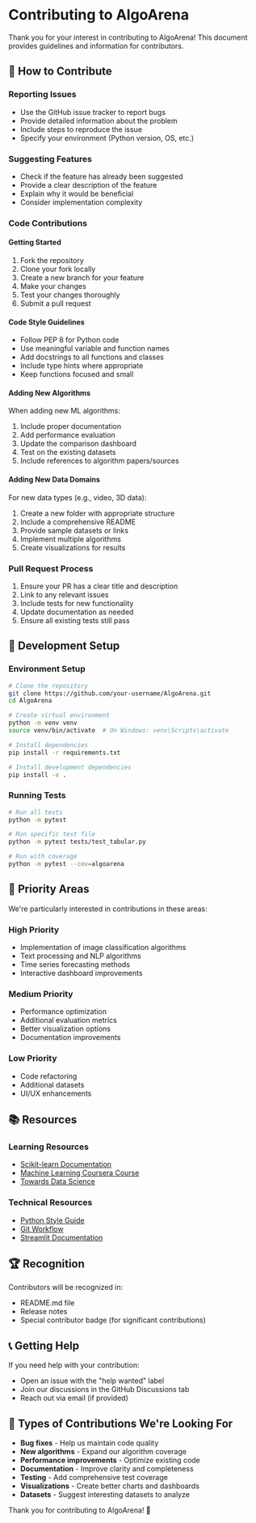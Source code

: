 # Contributing to AlgoArena

Thank you for your interest in contributing to AlgoArena! This document provides guidelines and information for contributors.

## 🤝 How to Contribute

### Reporting Issues

- Use the GitHub issue tracker to report bugs
- Provide detailed information about the problem
- Include steps to reproduce the issue
- Specify your environment (Python version, OS, etc.)

### Suggesting Features

- Check if the feature has already been suggested
- Provide a clear description of the feature
- Explain why it would be beneficial
- Consider implementation complexity

### Code Contributions

#### Getting Started

1. Fork the repository
2. Clone your fork locally
3. Create a new branch for your feature
4. Make your changes
5. Test your changes thoroughly
6. Submit a pull request

#### Code Style Guidelines

- Follow PEP 8 for Python code
- Use meaningful variable and function names
- Add docstrings to all functions and classes
- Include type hints where appropriate
- Keep functions focused and small

#### Adding New Algorithms

When adding new ML algorithms:

1. Include proper documentation
2. Add performance evaluation
3. Update the comparison dashboard
4. Test on the existing datasets
5. Include references to algorithm papers/sources

#### Adding New Data Domains

For new data types (e.g., video, 3D data):

1. Create a new folder with appropriate structure
2. Include a comprehensive README
3. Provide sample datasets or links
4. Implement multiple algorithms
5. Create visualizations for results

### Pull Request Process

1. Ensure your PR has a clear title and description
2. Link to any relevant issues
3. Include tests for new functionality
4. Update documentation as needed
5. Ensure all existing tests still pass

## 📝 Development Setup

### Environment Setup

```bash
# Clone the repository
git clone https://github.com/your-username/AlgoArena.git
cd AlgoArena

# Create virtual environment
python -m venv venv
source venv/bin/activate  # On Windows: venv\Scripts\activate

# Install dependencies
pip install -r requirements.txt

# Install development dependencies
pip install -e .
```

### Running Tests

```bash
# Run all tests
python -m pytest

# Run specific test file
python -m pytest tests/test_tabular.py

# Run with coverage
python -m pytest --cov=algoarena
```

## 🎯 Priority Areas

We're particularly interested in contributions in these areas:

### High Priority

- Implementation of image classification algorithms
- Text processing and NLP algorithms
- Time series forecasting methods
- Interactive dashboard improvements

### Medium Priority

- Performance optimization
- Additional evaluation metrics
- Better visualization options
- Documentation improvements

### Low Priority

- Code refactoring
- Additional datasets
- UI/UX enhancements

## 📚 Resources

### Learning Resources

- [Scikit-learn Documentation](https://scikit-learn.org/)
- [Machine Learning Coursera Course](https://www.coursera.org/learn/machine-learning)
- [Towards Data Science](https://towardsdatascience.com/)

### Technical Resources

- [Python Style Guide](https://pep8.org/)
- [Git Workflow](https://guides.github.com/introduction/flow/)
- [Streamlit Documentation](https://docs.streamlit.io/)

## 🏆 Recognition

Contributors will be recognized in:

- README.md file
- Release notes
- Special contributor badge (for significant contributions)

## 📞 Getting Help

If you need help with your contribution:

- Open an issue with the "help wanted" label
- Join our discussions in the GitHub Discussions tab
- Reach out via email (if provided)

## 🎉 Types of Contributions We're Looking For

- **Bug fixes** - Help us maintain code quality
- **New algorithms** - Expand our algorithm coverage
- **Performance improvements** - Optimize existing code
- **Documentation** - Improve clarity and completeness
- **Testing** - Add comprehensive test coverage
- **Visualizations** - Create better charts and dashboards
- **Datasets** - Suggest interesting datasets to analyze

Thank you for contributing to AlgoArena! 🚀
